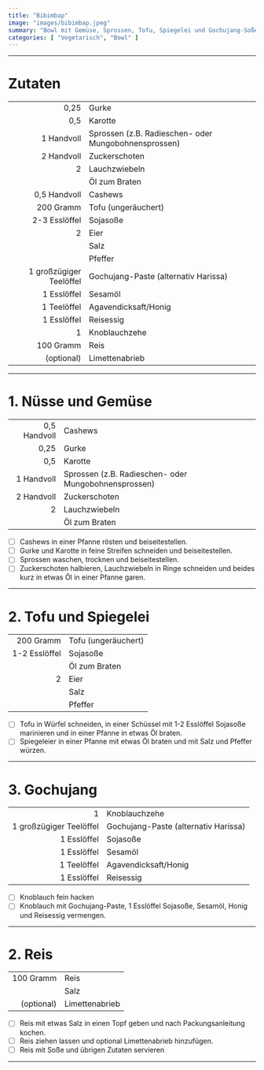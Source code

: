 ```yaml
---
title: "Bibimbap"
image: "images/bibimbap.jpeg"
summary: "Bowl mit Gemüse, Sprossen, Tofu, Spiegelei und Gochujang-Soße"
categories: [ "Vegetarisch", "Bowl" ]
---
```


---

# Zutaten

|                         |                                                      |
|------------------------:|:-----------------------------------------------------|
|                    0,25 | Gurke                                                |
|                     0,5 | Karotte                                              |
|              1 Handvoll | Sprossen (z.B. Radieschen- oder Mungobohnensprossen) |
|              2 Handvoll | Zuckerschoten                                        |
|                       2 | Lauchzwiebeln                                        |
|                         | Öl zum Braten                                        |
|            0,5 Handvoll | Cashews                                              |
|               200 Gramm | Tofu (ungeräuchert)                                  |
|           2-3 Esslöffel | Sojasoße                                             |
|                       2 | Eier                                                 |
|                         | Salz                                                 |
|                         | Pfeffer                                              |
| 1 großzügiger Teelöffel | Gochujang-Paste (alternativ Harissa)                 |
|             1 Esslöffel | Sesamöl                                              |
|             1 Teelöffel | Agavendicksaft/Honig                                 |
|             1 Esslöffel | Reisessig                                            |
|                       1 | Knoblauchzehe                                        |
|               100 Gramm | Reis                                                 |
|              (optional) | Limettenabrieb                                       |

---

# 1. Nüsse und Gemüse

|              |                                                      |
|-------------:|:-----------------------------------------------------|
| 0,5 Handvoll | Cashews                                              |
|         0,25 | Gurke                                                |
|          0,5 | Karotte                                              |
|   1 Handvoll | Sprossen (z.B. Radieschen- oder Mungobohnensprossen) |
|   2 Handvoll | Zuckerschoten                                        |
|            2 | Lauchzwiebeln                                        |
|              | Öl zum Braten                                        |

- [ ] Cashews in einer Pfanne rösten und beiseitestellen.
- [ ] Gurke und Karotte in feine Streifen schneiden und beiseitestellen.
- [ ] Sprossen waschen, trocknen und beiseitestellen.
- [ ] Zuckerschoten halbieren, Lauchzwiebeln in Ringe schneiden und beides kurz in etwas Öl in einer Pfanne garen.

---

# 2. Tofu und Spiegelei

|               |                     |
|--------------:|:--------------------|
|     200 Gramm | Tofu (ungeräuchert) |
| 1-2 Esslöffel | Sojasoße            |
|               | Öl zum Braten       |
|             2 | Eier                |
|               | Salz                |
|               | Pfeffer             |

- [ ] Tofu in Würfel schneiden, in einer Schüssel mit 1-2 Esslöffel Sojasoße marinieren und in einer Pfanne in etwas Öl
  braten.
- [ ] Spiegeleier in einer Pfanne mit etwas Öl braten und mit Salz und Pfeffer würzen.

---

# 3. Gochujang

|                         |                                      |
|------------------------:|:-------------------------------------|
|                       1 | Knoblauchzehe                        |
| 1 großzügiger Teelöffel | Gochujang-Paste (alternativ Harissa) |
|             1 Esslöffel | Sojasoße                             |
|             1 Esslöffel | Sesamöl                              |
|             1 Teelöffel | Agavendicksaft/Honig                 |
|             1 Esslöffel | Reisessig                            |

- [ ] Knoblauch fein hacken
- [ ] Knoblauch mit Gochujang-Paste, 1 Esslöffel Sojasoße, Sesamöl, Honig und Reisessig vermengen.

---

# 2. Reis

|            |                |
|-----------:|:---------------|
|  100 Gramm | Reis           |
|            | Salz           |
| (optional) | Limettenabrieb |

- [ ] Reis mit etwas Salz in einen Topf geben und nach Packungsanleitung kochen.
- [ ] Reis ziehen lassen und optional Limettenabrieb hinzufügen.
- [ ] Reis mit Soße und übrigen Zutaten servieren

---
